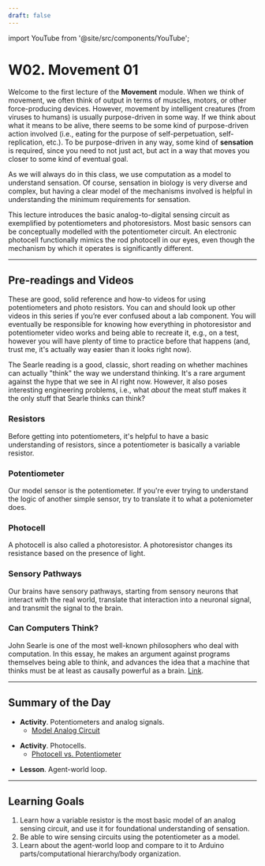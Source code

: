 ```yaml
---
draft: false
---
```


import YouTube from '@site/src/components/YouTube';

# W02. Movement 01
Welcome to the first lecture of the **Movement** module. When we think of movement, we often think of output in terms of muscles, motors, or other force-producing devices. However, movement by intelligent creatures (from viruses to humans) is usually purpose-driven in some way. If we think about what it means to be alive, there seems to be some kind of purpose-driven action involved (i.e., eating for the purpose of self-perpetuation, self-replication, etc.). To be purpose-driven in any way, some kind of **sensation** is required, since you need to not just act, but act in a way that moves you closer to some kind of eventual goal.

As we will always do in this class, we use computation as a model to understand sensation. Of course, sensation in biology is very diverse and complex, but having a clear model of the mechanisms involved is helpful in understanding the minimum requirements for sensation.

This lecture introduces the basic analog-to-digital sensing circuit as exemplified by potentiometers and photoresistors. Most basic sensors can be conceptually modelled with the potentiometer circuit. An electronic photocell functionally mimics the rod photocell in our eyes, even though the mechanism by which it operates is significantly different.

---
## Pre-readings and Videos
These are good, solid reference and how-to videos for using potentiometers and photo resistors. You can and should look up other videos in this series if you’re ever confused about a lab component. You will eventually be responsible for knowing how everything in photoresistor and potentiometer video works and being able to recreate it, e.g., on a test, however you will have plenty of time to practice before that happens (and, trust me, it's actually way easier than it looks right now). 

The Searle reading is a good, classic, short reading on whether machines can actually "think" the way we understand thinking. It's a rare argument against the hype that we see in AI right now. However, it also poses interesting engineering problems, i.e., what *about* the meat stuff makes it the only stuff that Searle thinks can think?

### Resistors
<YouTube id="B4rc62KUKnI" />
Before getting into potentiometers, it's helpful to have a basic understanding of resistors, since a potentiometer is basically a variable resistor.

### Potentiometer
<YouTube id="Wa8CjGsOFzY" />
Our model sensor is the potentiometer. If you're ever trying to understand the logic of another simple sensor, try to translate it to what a poteniometer does.

### Photocell
<YouTube id="XwJQJnY6iUs" />
A photocell is also called a photoresistor. A photoresistor changes its resistance based on the presence of light. 

### Sensory Pathways
<YouTube id="0gjdP-cYujw" />
Our brains have sensory pathways, starting from sensory neurons that interact with the real world, translate that interaction into a neuronal signal, and transmit the signal to the brain. 

### Can Computers Think?
John Searle is one of the most well-known philosophers who deal with computation. In this essay, he makes an argument against programs themselves being able to think, and advances the idea that a machine that thinks must be at least as causally powerful as a brain. [Link](http://www.thatmarcusfamily.org/philosophy/Course_Websites/Readings/Searle%20-%20Can%20Computers%20Think.pdf).

---
## Summary of the Day

<!-- - **Activity**. [Potentiometers and analog signals](/teaching/activities/analog-signals). -->
- **Activity**. Potentiometers and analog signals.
    - [Model Analog Circuit](https://www.tinkercad.com/things/1cXARK32BAK-model-analog-circuit-with-potentiometer?sharecode=Xts3vR_a1qBpgOKFC7DRSTuhc9KQNudpqBfWAVkBFXE)

<!-- - **Activity**. [Photocells](/teaching/activities/photocell). -->
- **Activity**. Photocells.
    - [Photocell vs. Potentiometer](https://www.tinkercad.com/things/fPb3NwqdLd4-photocell-vs-potentiometer?sharecode=BDtvy3YQtsJHfPWTVOw-MxRQ9d835rKO6y_4oDqHUxU)
<!-- - **Lesson**. [Agent-world loop](/teaching/lessons/agents). -->
- **Lesson**. Agent-world loop.

---
## Learning Goals
1. Learn how a variable resistor is the most basic model of an analog sensing circuit, and use it for foundational understanding of sensation.
2. Be able to wire sensing circuits using the potentiometer as a model.
3. Learn about the agent-world loop and compare to it to Arduino parts/computational hierarchy/body organization.

